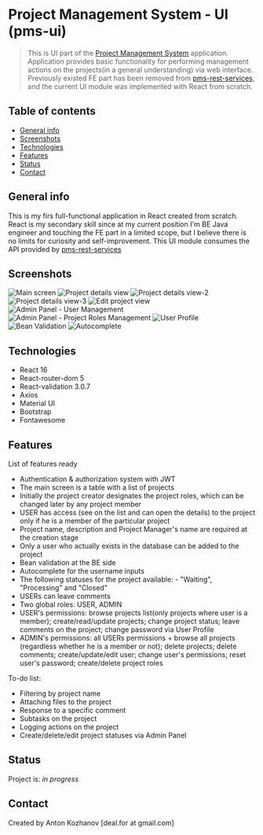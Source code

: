 # Project Management System - UI (pms-ui)
> This is UI part of the [Project Management System](#https://github.com/stormx86/pms-rest-services) application.
> Application provides basic functionality for performing management actions on the projects(in a general understanding) via web interface.
> Previously existed FE part has been removed from [pms-rest-services](#https://github.com/stormx86/pms-rest-services), and the 
> current UI module was implemented with React from scratch.
 
 ## Table of contents
 * [General info](#general-info)
 * [Screenshots](#screenshots)
 * [Technologies](#technologies)
 * [Features](#features)
 * [Status](#status)
 * [Contact](#contact)
 
 ## General info
This is my firs full-functional application in React created from scratch.
React is my secondary skill since at my current position I'm BE Java engineer and touching the FE part in a limited scope, 
but I believe there is no limits for curiosity and self-improvement.
This UI module consumes the API provided by [pms-rest-services](#https://github.com/stormx86/pms-rest-services)
 
 ## Screenshots
 ![Main screen](./img/1.png)
 ![Project details view](./img/2.png)
 ![Project details view-2](./img/3.png)
 ![Project details view-3](./img/4.png)
 ![Edit project view](./img/5.png)
 ![Admin Panel - User Management](./img/6.png)
 ![Admin Panel - Project Roles Management](./img/7.png)
 ![User Profile](./img/8.png)
 ![Bean Validation](./img/9.png)
 ![Autocomplete](./img/10.png)
 
 ## Technologies
 
 * React 16
 * React-router-dom 5
 * React-validation 3.0.7
 * Axios
 * Material UI
 * Bootstrap
 * Fontawesome
 
 ## Features
 List of features ready
 * Authentication & authorization system with JWT
 * The main screen is a table with a list of projects
 * Initially the project creator designates the project roles, which can be changed later by any project member 
 * USER has access (see on the list and can open the details) to the project only if he is a member of the particular project
 * Project name, description and Project Manager's name are required at the creation stage
 * Only a user who actually exists in the database can be added to the project
 * Bean validation at the BE side
 * Autocomplete for the username inputs
 * The following statuses for the project available: - "Waiting", "Processing" and "Closed"
 * USERs can leave comments
 * Two global roles: USER, ADMIN
 * USER's permissions: browse projects list(only projects where user is a member); create/read/update projects; change project status; leave comments on the project; change password via User Profile
 * ADMIN's permissions: all USERs permissions + browse all projects (regardless whether he is a member or not); delete projects; delete comments; create/update/edit user; change user's permissions; reset user's password; create/delete project roles
 
 To-do list:
 * Filtering by project name
 * Attaching files to the project
 * Response to a specific comment
 * Subtasks on the project
 * Logging actions on the project
 * Create/delete/edit project statuses via Admin Panel
 
 ## Status
 Project is: _in progress_
 
 ## Contact
 Created by Anton Kozhanov [deal.for at gmail.com]